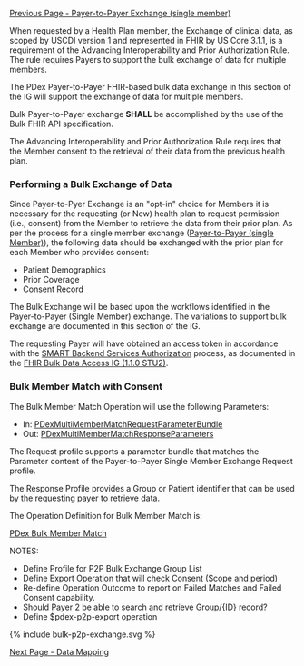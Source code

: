 [Previous Page - Payer-to-Payer Exchange (single member)](payertopayerexchange.html)

When requested by a Health Plan member, the Exchange of clinical data, as scoped by USCDI version 1 and represented in FHIR by US Core 3.1.1, is a requirement of the Advancing Interoperability and Prior Authorization Rule. The rule requires Payers to support the bulk exchange of data for multiple members.

The PDex Payer-to-Payer FHIR-based bulk data exchange in this section of the IG will support the exchange of data for multiple members.

Bulk Payer-to-Payer exchange **SHALL** be accomplished by the use of the Bulk FHIR API specification. 

The Advancing Interoperability and Prior Authorization Rule requires that the Member consent to the retrieval of their data from the previous health plan.

### Performing a Bulk Exchange of Data

Since Payer-to-Pyer Exchange is an "opt-in" choice for Members it is necessary for the requesting (or New) health plan to request permission (i.e., consent) from the Member to retrieve the data from their prior plan. As per the process for a single member exchange ([Payer-to-Payer (single Member)](payertopayerexchange.html)), the following data should be exchanged with the prior plan for each Member who provides consent:

- Patient Demographics
- Prior Coverage
- Consent Record

The Bulk Exchange will be based upon the workflows identified in the Payer-to-Payer (Single Member) exchange. The variations to support bulk exchange are documented in this section of the IG.

The requesting Payer will have obtained an access token in accordance with the [SMART Backend Services Authorization](http://hl7.org/fhir/uv/bulkdata/2021May/authorization.html) process, as documented in the [FHIR Bulk Data Access IG (1.1.0 STU2)](http://hl7.org/fhir/uv/bulkdata/2021May/index.html). 

### Bulk Member Match with Consent

The Bulk Member Match Operation will use the following Parameters:

- In: [PDexMultiMemberMatchRequestParameterBundle](StructureDefinition-pdex-parameters-multi-member-match-bundle-in.html)
- Out: [PDexMultiMemberMatchResponseParameters](StructureDefinition-pdex-parameters-multi-member-match-bundle-out.html)

The Request profile supports a parameter bundle that matches the Parameter content of the Payer-to-Payer Single Member Exchange Request profile.

The Response Profile provides a Group or Patient identifier that can be used by the requesting payer to retrieve data.

The Operation Definition for Bulk Member Match is:

[PDex Bulk Member Match](OperationDefinition-bulk-member-match.html)



NOTES:
- Define Profile for P2P Bulk Exchange Group List
- Define Export Operation that will check Consent (Scope and period)
- Re-define Operation Outcome to report on Failed Matches and Failed Consent capability.
- Should Payer 2 be able to search and retrieve Group/{ID} record?
- Define $pdex-p2p-export operation

<div style="height=auto;width=90%;">
{% include bulk-p2p-exchange.svg %}
</div>


[Next Page - Data Mapping](datamapping.html)
